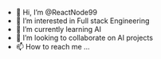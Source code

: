 - 👋 Hi, I’m @ReactNode99
- 👀 I’m interested in Full stack Engineering
- 🌱 I’m currently learning AI
- 💞️ I’m looking to collaborate on AI projects
- 📫 How to reach me ...

<!---
ReactNode99/ReactNode99 is a ✨ special ✨ repository because its `README.md` (this file) appears on your GitHub profile.
You can click the Preview link to take a look at your changes.
--->
